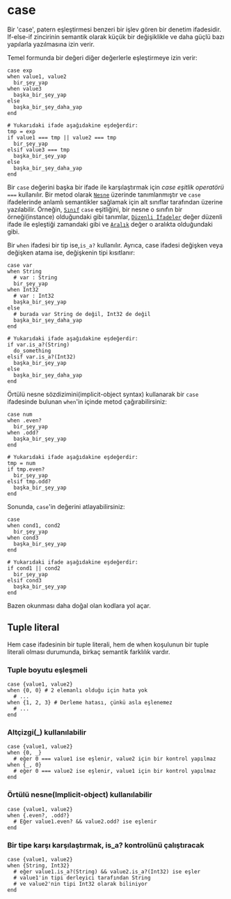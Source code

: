 # case

Bir 'case', patern eşleştirmesi benzeri bir işlev gören bir denetim ifadesidir. If-else-if zincirinin semantik olarak küçük bir değişiklikle ve daha güçlü bazı yapılarla yazılmasına izin verir.

Temel formunda bir değeri diğer değerlerle eşleştirmeye izin verir:

```crystal
case exp
when value1, value2
  bir_şey_yap
when value3
  başka_bir_şey_yap
else
  başka_bir_şey_daha_yap
end

# Yukarıdaki ifade aşağıdakine eşdeğerdir:
tmp = exp
if value1 === tmp || value2 === tmp
  bir_şey_yap
elsif value3 === tmp
  başka_bir_şey_yap
else
  başka_bir_şey_daha_yap
end
```

Bir `case` değerini başka bir ifade ile karşılaştırmak için *case eşitlik operatörü* `===` kullanılır. Bir metod olarak [`Nesne`](https://crystal-lang.org/api/Object.html#%3D%3D%3D%28other%29-instance-method) üzerinde tanımlanmıştır ve `case` ifadelerinde anlamlı semantikler sağlamak için alt sınıflar tarafından üzerine yazılabilir. Örneğin, [`Sınıf`](https://crystal-lang.org/api/Class.html#%3D%3D%3D%28other%29-instance-method) `case` eşitliğini, bir nesne o sınıfın bir örneği(instance) olduğundaki gibi tanımlar, [`Düzenli İfadeler`](https://crystal-lang.org/api/Regex.html#%3D%3D%3D%28other%3AString%29-instance-method) değer düzenli ifade ile eşleştiği zamandaki gibi ve [`Aralık`](https://crystal-lang.org/api/Range.html#%3D%3D%3D%28value%29-instance-method) değer o aralıkta olduğundaki gibi.

Bir `when` ifadesi bir tip ise,`is_a?` kullanılır. Ayrıca, case ifadesi değişken veya değişken atama ise, değişkenin tipi kısıtlanır:

```crystal
case var
when String
  # var : String
  bir_şey_yap
when Int32
  # var : Int32
  başka_bir_şey_yap
else
  # burada var String de değil, Int32 de değil
  başka_bir_şey_daha_yap
end

# Yukarıdaki ifade aşağıdakine eşdeğerdir:
if var.is_a?(String)
  do_something
elsif var.is_a?(Int32)
  başka_bir_şey_yap
else
  başka_bir_şey_daha_yap
end
```

Örtülü nesne sözdizimini(implicit-object syntax) kullanarak bir `case` ifadesinde bulunan `when`'in içinde metod çağırabilirsiniz:

```crystal
case num
when .even?
  bir_şey_yap
when .odd?
  başka_bir_şey_yap
end

# Yukarıdaki ifade aşağıdakine eşdeğerdir:
tmp = num
if tmp.even?
  bir_şey_yap
elsif tmp.odd?
  başka_bir_şey_yap
end
```

Sonunda, `case`'in değerini atlayabilirsiniz:

```crystal
case
when cond1, cond2
  bir_şey_yap
when cond3
  başka_bir_şey_yap
end

# Yukarıdaki ifade aşağıdakine eşdeğerdir:
if cond1 || cond2
  bir_şey_yap
elsif cond3
  başka_bir_şey_yap
end
```

Bazen okunması daha doğal olan kodlara yol açar.

## Tuple literal

Hem case ifadesinin bir tuple literali, hem de when koşulunun bir tuple literali olması durumunda, birkaç semantik farklılık vardır.

### Tuple boyutu eşleşmeli

```crystal
case {value1, value2}
when {0, 0} # 2 elemanlı olduğu için hata yok
  # ...
when {1, 2, 3} # Derleme hatası, çünkü asla eşlenemez
  # ...
end
```

### Altçizgi(_) kullanılabilir

```crystal
case {value1, value2}
when {0, _}
  # eğer 0 === value1 ise eşlenir, value2 için bir kontrol yapılmaz
when {_, 0}
  # eğer 0 === value2 ise eşlenir, value1 için bir kontrol yapılmaz
end
```

### Örtülü nesne(Implicit-object) kullanılabilir

```crystal
case {value1, value2}
when {.even?, .odd?}
  # Eğer value1.even? && value2.odd? ise eşlenir
end
```

### Bir tipe karşı karşılaştırmak, is_a? kontrolünü çalıştıracak

```crystal
case {value1, value2}
when {String, Int32}
  # eğer value1.is_a?(String) && value2.is_a?(Int32) ise eşler
  # value1'in tipi derleyici tarafından String
  # ve value2'nin tipi Int32 olarak biliniyor
end
```
